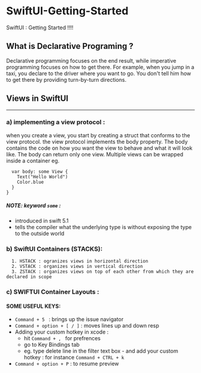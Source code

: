 # SwiftUI-Getting-Started
SwiftUI : Getting Started !!!!

## What is Declarative Programing ?
Declarative programming focuses on the end result, while imperative programming focuses on how to get there. 
For example, when you jump in a taxi, you declare to the driver where you want to go. You don't tell him how to get there by providing turn-by-turn directions.

## Views in SwiftUI
----------------------
### a) implementing a view protocol : 
when you create a view, you start by creating a struct that conforms to the view protocol.
the view protocol implements the body property.
The body contains the code on how you want the view to behave and what it will look like.
The body can return only one view.
Multiple views can be wrapped inside a container 
eg. 
``` struct ContentView: View {
  var body: some View {
    Text("Hello World")
    Color.blue
  }
}
```

##### NOTE: keyword `some` :
- introduced in swift 5.1 
- tells the compiler what the underlying type is without exposing the type to the outside world

### b) SwiftUI Containers (STACKS):
      1. HSTACK : ogranizes views in horizontal direction
      2. VSTACK : organizes views in vertical direction
      3. ZSTACK : organizes views on top of each other from which they are declared in scope
  
### c) SWIFTUI Container Layouts :


#### SOME USEFUL KEYS: 
- `Command + 5 ` : brings up the issue navigator
- `Command + option + [ / ]` : moves lines up and down resp
-  Adding your custom hotkey in xcode : 
    - hit `Command + , ` for prefrences
    - go to Key Bindings tab 
    - eg. type delete line in the filter text box - and add your custom hotkey : for instance `Command + CTRL + k`
- `Command + option + P` : to resume preview

